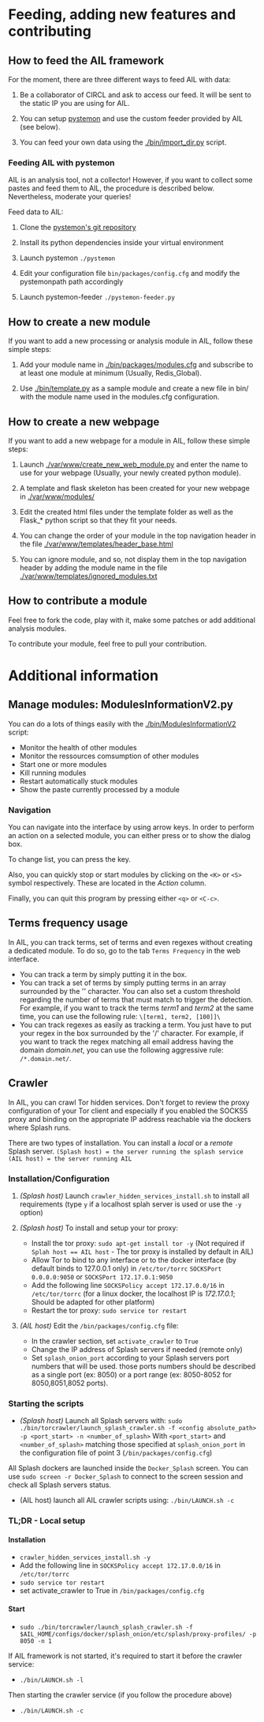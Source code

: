 Feeding, adding new features and contributing
=============================================

How to feed the AIL framework
-----------------------------

For the moment, there are three different ways to feed AIL with data:

1. Be a collaborator of CIRCL and ask to access our feed. It will be sent to the static IP you are using for AIL.

2. You can setup [pystemon](https://github.com/CIRCL/pystemon) and use the custom feeder provided by AIL (see below).

3. You can feed your own data using the [./bin/import_dir.py](./bin/import_dir.py) script.

### Feeding AIL with pystemon

AIL is an analysis tool, not a collector!
However, if you want to collect some pastes and feed them to AIL, the procedure is described below. Nevertheless, moderate your queries!

Feed data to AIL:

1. Clone the [pystemon's git repository](https://github.com/CIRCL/pystemon)

2. Install its python dependencies inside your virtual environment

3. Launch pystemon ``` ./pystemon ```

4. Edit your configuration file ```bin/packages/config.cfg``` and modify the pystemonpath path accordingly

5. Launch pystemon-feeder ``` ./pystemon-feeder.py ```


How to create a new module
--------------------------

If you want to add a new processing or analysis module in AIL, follow these simple steps:

1. Add your module name in [./bin/packages/modules.cfg](./bin/packages/modules.cfg) and subscribe to at least one module at minimum (Usually, Redis_Global).

2. Use [./bin/template.py](./bin/template.py) as a sample module and create a new file in bin/ with the module name used in the modules.cfg configuration.


How to create a new webpage
---------------------------

If you want to add a new webpage for a module in AIL, follow these simple steps:

1. Launch [./var/www/create_new_web_module.py](./var/www/create_new_web_module.py) and enter the name to use for your webpage (Usually, your newly created python module).

2. A template and flask skeleton has been created for your new webpage in [./var/www/modules/](./var/www/modules/)

3. Edit the created html files under the template folder as well as the Flask_* python script so that they fit your needs.

4. You can change the order of your module in the top navigation header in the file [./var/www/templates/header_base.html](./var/www/templates/header_base.html)

5. You can ignore module, and so, not display them in the top navigation header by adding the module name in the file [./var/www/templates/ignored_modules.txt](./var/www/templates/ignored_modules.txt)

How to contribute a module
--------------------------

Feel free to fork the code, play with it, make some patches or add additional analysis modules.

To contribute your module, feel free to pull your contribution.


Additional information
======================

Manage modules: ModulesInformationV2.py
---------------------------------------

You can do a lots of things easily with the [./bin/ModulesInformationV2](./bin/ModulesInformationV2) script:

- Monitor the health of other modules
- Monitor the ressources comsumption of other modules
- Start one or more modules
- Kill running modules
- Restart automatically stuck modules
- Show the paste currently processed by a module

### Navigation

You can navigate into the interface by using arrow keys. In order to perform an action on a selected module, you can either press <ENTER> or <SPACE> to show the dialog box.

To change list, you can press the <TAB> key.

Also, you can quickly stop or start modules by clicking on the ``<K>`` or ``<S>`` symbol respectively. These are located in the _Action_ column.

Finally, you can quit this program by pressing either ``<q>`` or ``<C-c>``.


Terms frequency usage
---------------------

In AIL, you can track terms, set of terms and even regexes without creating a dedicated module. To do so, go to the tab `Terms Frequency` in the web interface.
- You can track a term by simply putting it in the box.
- You can track a set of terms by simply putting terms in an array surrounded by the '\' character. You can also set a custom threshold regarding the number of terms that must match to trigger the detection. For example, if you want to track the terms _term1_ and _term2_ at the same time, you can use the following rule: `\[term1, term2, [100]]\`
- You can track regexes as easily as tracking a term. You just have to put your regex in the box surrounded by the '/' character. For example, if you want to track the regex matching all email address having the domain _domain.net_, you can use the following aggressive rule: `/*.domain.net/`.


Crawler
---------------------

In AIL, you can crawl Tor hidden services. Don't forget to review the proxy configuration of your Tor client and especially if you enabled the SOCKS5 proxy and binding on the appropriate IP address reachable via the dockers where Splash runs.

There are two types of installation. You can install a *local* or a *remote* Splash server.
``(Splash host) = the server running the splash service``
``(AIL host) = the server running AIL``

### Installation/Configuration

1. *(Splash host)* Launch ``crawler_hidden_services_install.sh`` to install all requirements (type ``y`` if a localhost splah server is used or use the ``-y`` option)

2. *(Splash host)* To install and setup your tor proxy:
    - Install the tor proxy: ``sudo apt-get install tor -y``
        (Not required if ``Splah host == AIL host`` - The tor proxy is installed by default in AIL)
    - Allow Tor to bind to any interface or to the docker interface (by default binds to 127.0.0.1 only) in ``/etc/tor/torrc``
        ``SOCKSPort 0.0.0.0:9050`` or
        ``SOCKSPort 172.17.0.1:9050``
    - Add the following line ``SOCKSPolicy accept 172.17.0.0/16`` in ``/etc/tor/torrc``
      (for a linux docker, the localhost IP is *172.17.0.1*; Should be adapted for other platform)
    - Restart the tor proxy: ``sudo service tor restart``

3. *(AIL host)* Edit the ``/bin/packages/config.cfg`` file:
    - In the crawler section, set ``activate_crawler`` to ``True``
    - Change the IP address of Splash servers if needed (remote only)
    - Set ``splash_onion_port`` according to your Splash servers port numbers that will be used.
        those ports numbers should be described as a single port (ex: 8050) or a port range (ex: 8050-8052 for 8050,8051,8052 ports).


### Starting the scripts

- *(Splash host)* Launch all Splash servers with:
```sudo ./bin/torcrawler/launch_splash_crawler.sh -f <config absolute_path> -p <port_start> -n <number_of_splash>```
With ``<port_start>`` and ``<number_of_splash>`` matching those specified at ``splash_onion_port`` in the configuration file of point 3 (``/bin/packages/config.cfg``)

All Splash dockers are launched inside the ``Docker_Splash`` screen. You can use ``sudo screen -r Docker_Splash`` to connect to the screen session and check all Splash servers status.

- (AIL host) launch all AIL crawler scripts using:
```./bin/LAUNCH.sh -c```


### TL;DR - Local setup

#### Installation
- ```crawler_hidden_services_install.sh -y```
- Add the following line in ``SOCKSPolicy accept 172.17.0.0/16`` in ``/etc/tor/torrc``
- ```sudo service tor restart```
- set activate_crawler to True in ``/bin/packages/config.cfg``
#### Start
- ```sudo ./bin/torcrawler/launch_splash_crawler.sh -f $AIL_HOME/configs/docker/splash_onion/etc/splash/proxy-profiles/ -p 8050 -n 1```

If AIL framework is not started, it's required to start it before the crawler service:

- ```./bin/LAUNCH.sh -l```

Then starting the crawler service (if you follow the procedure above)

- ```./bin/LAUNCH.sh -c```
